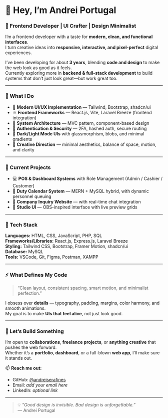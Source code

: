 # 👋 Hey, I’m Andrei Portugal

### 🧠 Frontend Developer | UI Crafter | Design Minimalist

I’m a frontend developer with a taste for **modern, clean, and functional interfaces**.  
I turn creative ideas into **responsive, interactive, and pixel-perfect** digital experiences.

I’ve been developing for about **3 years**, blending **code and design** to make the web look as good as it feels.  
Currently exploring more in **backend & full-stack development** to build systems that don’t just look great—but work great too.

---

### 💼 What I Do
- 🎨 **Modern UI/UX Implementation** — Tailwind, Bootstrap, shadcn/ui  
- ⚛️ **Frontend Frameworks** — React.js, Vite, Laravel Breeze (frontend integration)  
- 🧩 **System Architecture** — MVC pattern, component-based design  
- 🔐 **Authentication & Security** — 2FA, hashed auth, secure routing  
- 🌙 **Dark/Light Mode UIs** with glassmorphism, blobs, and minimal gradients  
- 🧠 **Creative Direction** — minimal aesthetics, balance of space, motion, and clarity  

---

### 🚀 Current Projects
- 💻 **POS & Dashboard Systems** with Role Management (Admin / Cashier / Customer)  
- 📅 **Duty Calendar System** — MERN + MySQL hybrid, with dynamic personnel queuing  
- 💬 **Company Inquiry Website** — with real-time chat integration  
- 🧩 **Studio UI** — OBS-inspired interface with live preview grids  

---

### 🧰 Tech Stack
**Languages:** HTML, CSS, JavaScript, PHP, SQL  
**Frameworks/Libraries:** React.js, Express.js, Laravel Breeze  
**Styling:** Tailwind CSS, Bootstrap, Framer Motion, shadcn/ui  
**Database:** MySQL  
**Tools:** VSCode, Git, Figma, Postman, XAMPP  

---

### ⚡ What Defines My Code
> “Clean layout, consistent spacing, smart motion, and minimalist perfection.”  

I obsess over **details** — typography, padding, margins, color harmony, and smooth animations.  
My goal is to make **UIs that feel alive**, not just look good.

---

### 🧩 Let’s Build Something
I’m open to **collaborations**, **freelance projects**, or **anything creative** that pushes the web forward.  
Whether it’s a **portfolio**, **dashboard**, or a full-blown **web app**, I’ll make sure it stands out.

📫 **Reach me out:**  
- GitHub: [@andreiserafines](https://github.com/andreiserafines)  
- Email: *add your email here*  
- LinkedIn: *optional link*  

---

> 💡 *“Good design is invisible. Bad design is unforgettable.”*  
> — Andrei Portugal

